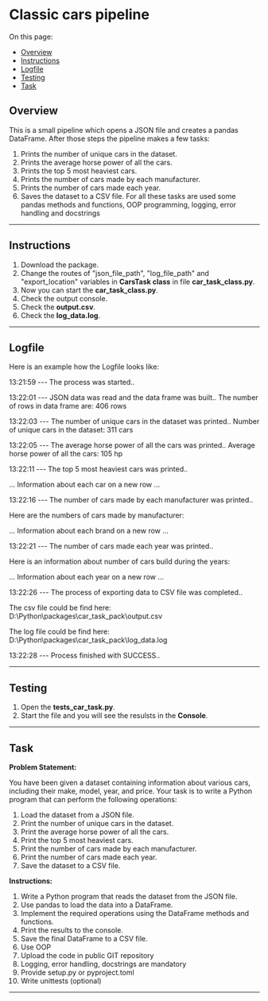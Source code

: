 # Classic cars pipeline

On this page:
* [Overview](#overview)
* [Instructions](#instructions)
* [Logfile](#logfile)
* [Testing](#testing)
* [Task](#task)

<a name="overview"></a>
## Overview

This is a small pipeline which opens a JSON file and creates a pandas DataFrame. After those steps the pipeline makes a few tasks:

1. Prints the number of unique cars in the dataset.
2. Prints the average horse power of all the cars.
3. Prints the top 5 most heaviest cars.
4. Prints the number of cars made by each manufacturer.
5. Prints the number of cars made each year.
6. Saves the dataset to a CSV file.
For all these tasks are used some pandas methods and functions, OOP programming, logging, error handling and docstrings

---


<a name="instructions"></a>
## Instructions

1. Download the package.
2. Change the routes of "json_file_path", "log_file_path" and "export_location" variables in **CarsTask class** in file **car_task_class.py**.
3. Now you can start the **car_task_class.py**.
4. Check the output console.
5. Check the **output.csv**.
6. Check the **log_data.log**.

---


<a name="logfile"></a>
## Logfile

Here is an example how the Logfile looks like:

13:21:59 --- The process was started..

13:22:01 --- JSON data was read and the data frame was built..
The number of rows in data frame are: 406 rows

13:22:03 --- The number of unique cars in the dataset was printed..
Number of unique cars in the dataset: 311 cars

13:22:05 --- The average horse power of all the cars was printed..
Average horse power of all the cars: 105 hp

13:22:11 --- The top 5 most heaviest cars was printed..

... Information about each car on a new row ...

13:22:16 --- The number of cars made by each manufacturer was printed..

Here are the numbers of cars made by manufacturer:

... Information about each brand on a new row ...

13:22:21 --- The number of cars made each year was printed..

Here is an information about number of cars build during the years:

... Information about each year on a new row ...

13:22:26 --- The process of exporting data to CSV file was completed..

The csv file could be find here: D:\Python\packages\car_task_pack\output.csv

The log file could be find here: D:\Python\packages\car_task_pack\log_data.log

13:22:28 --- Process finished with SUCCESS..

---


<a name="testing"></a>
## Testing

1. Open the **tests_car_task.py**.
2. Start the file and you will see the resulsts in the **Console**.

---


<a name="task"></a>
## Task

**Problem Statement:**

You have been given a dataset containing information about various cars, including their make, model, year, and price. Your task is to write a Python program that can perform the following operations:

1. Load the dataset from a JSON file.
2. Print the number of unique cars in the dataset.
3. Print the average horse power of all the cars.
4. Print the top 5 most heaviest cars.
5. Print the number of cars made by each manufacturer.
6. Print the number of cars made each year.
7. Save the dataset to a CSV file.

**Instructions:**

1. Write a Python program that reads the dataset from the JSON file.
2. Use pandas to load the data into a DataFrame.
3. Implement the required operations using the DataFrame methods and functions.
4. Print the results to the console.
5. Save the final DataFrame to a CSV file.
6. Use OOP
7. Upload the code in public GIT repository
8. Logging, error handling, docstrings are mandatory
9. Provide setup.py or pyproject.toml
10. Write unittests (optional)

---